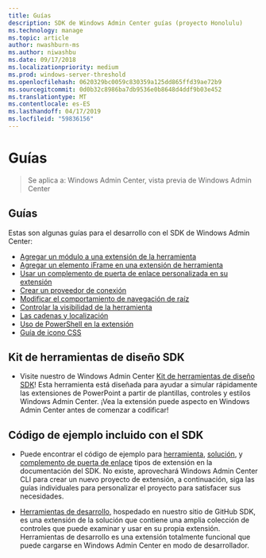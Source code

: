 ```yaml
---
title: Guías
description: SDK de Windows Admin Center guías (proyecto Honolulu)
ms.technology: manage
ms.topic: article
author: nwashburn-ms
ms.author: niwashbu
ms.date: 09/17/2018
ms.localizationpriority: medium
ms.prod: windows-server-threshold
ms.openlocfilehash: 0620329bc0059c830359a125dd865ffd39ae72b9
ms.sourcegitcommit: 0d0b32c8986ba7db9536e0b8648d4ddf9b03e452
ms.translationtype: MT
ms.contentlocale: es-ES
ms.lasthandoff: 04/17/2019
ms.locfileid: "59836156"
---
```

# <a name="guides"></a>Guías

>Se aplica a: Windows Admin Center, vista previa de Windows Admin Center

## <a name="guides"></a>Guías
Estas son algunas guías para el desarrollo con el SDK de Windows Admin Center:

- [Agregar un módulo a una extensión de la herramienta](guides/add-module.md)
- [Agregar un elemento iFrame en una extensión de herramienta](guides/add-iframe.md)
- [Usar un complemento de puerta de enlace personalizada en su extensión](guides/use-custom-gateway-plugin.md)
- [Crear un proveedor de conexión](guides/create-connection-provider.md)
- [Modificar el comportamiento de navegación de raíz](guides/modify-root-navigation.md)
- [Controlar la visibilidad de la herramienta](guides/dynamic-tool-display.md)
- [Las cadenas y localización](guides/strings-localization.md)
- [Uso de PowerShell en la extensión](guides/powershell.md)
- [Guía de icono CSS](guides/cssicons.md)

## <a name="sdk-design-toolkit"></a>Kit de herramientas de diseño SDK

- Visite nuestro de Windows Admin Center [Kit de herramientas de diseño SDK](https://github.com/Microsoft/windows-admin-center-sdk/blob/master/WindowsAdminCenterDesignToolkit.zip)! Esta herramienta está diseñada para ayudar a simular rápidamente las extensiones de PowerPoint a partir de plantillas, controles y estilos Windows Admin Center. ¡Vea la extensión puede aspecto en Windows Admin Center antes de comenzar a codificar!

## <a name="sample-code-included-with-the-sdk"></a>Código de ejemplo incluido con el SDK

- Puede encontrar el código de ejemplo para [herramienta](develop-tool.md), [solución](develop-solution.md), y [complemento de puerta de enlace](develop-gateway-plugin.md) tipos de extensión en la documentación del SDK. No existe, aprovechará Windows Admin Center CLI para crear un nuevo proyecto de extensión, a continuación, siga las guías individuales para personalizar el proyecto para satisfacer sus necesidades.

- [Herramientas de desarrollo](https://aka.ms/wacsdk), hospedado en nuestro sitio de GitHub SDK, es una extensión de la solución que contiene una amplia colección de controles que puede examinar y usar en su propia extensión.  Herramientas de desarrollo es una extensión totalmente funcional que puede cargarse en Windows Admin Center en modo de desarrollador.
